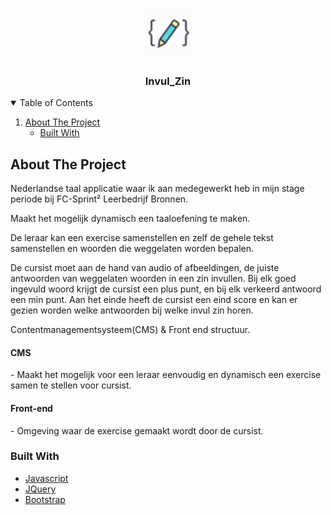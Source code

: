 <!-- PROJECT LOGO -->
<br />
<p align="center">
  <a href="https://github.com/MarcoGDev/Invul_zin/">
    <img src="images/pencil.png" alt="Logo" width="80" height="80">
  </a>

  <h3 align="center">Invul_Zin</h3>


<!-- TABLE OF CONTENTS -->
<details open="open">
  <summary>Table of Contents</summary>
  <ol>
    <li>
      <a href="#about-the-project">About The Project</a>
      <ul>
        <li><a href="#built-with">Built With</a></li>
      </ul>
    </li>
  </ol>
</details>



<!-- ABOUT THE PROJECT -->
## About The Project
Nederlandse taal applicatie waar ik aan medegewerkt heb in mijn stage periode bij FC-Sprint² Leerbedrijf Bronnen.

Maakt het mogelijk dynamisch een taaloefening te maken.

De leraar kan een exercise samenstellen en zelf de gehele tekst samenstellen en woorden die weggelaten worden bepalen.

De cursist moet aan de hand van audio of afbeeldingen, de juiste antwoorden van weggelaten woorden in een zin invullen. Bij elk goed ingevuld woord krijgt de cursist een plus punt, en bij elk verkeerd antwoord een min punt. Aan het einde heeft de cursist een eind score en kan er gezien worden welke antwoorden bij welke invul zin horen.

Contentmanagementsysteem(CMS) & Front end structuur.

<h4>CMS</h4>
- Maakt het mogelijk voor een leraar eenvoudig en dynamisch een exercise samen te stellen voor cursist.


<h4>Front-end</h4>
- Omgeving waar de exercise gemaakt wordt door de cursist.

### Built With
* [Javascript](https://www.javascript.com/)
* [JQuery](https://jquery.com)
* [Bootstrap](https://getbootstrap.com)
